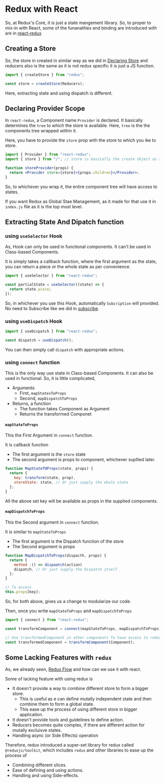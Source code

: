 # Redux with React

So, at Redux's Core, it is just a state mangement library. So, to proper to mix-in with React, some of the funanalities and binding are introduced with are in [react-redux](https://react-redux.js.org/)

## Creating a Store

So, the store in created in similar way as we did in [Declaring Store](./2_Redux.md#creating-a-store) and reducers also is the same as it is not redux specific it is just a JS function.

```js
import { createStore } from "redux";

const store = createStore(Reducers);
```

Here, extracting state and using dispatch is different.

## Declaring Provider Scope

In `react-redux`, a Component name `Provider` is declared. It basically determines the `tree` to which the store is available.
Here, `tree` is the the components tree wrapped within it.

Here, you have to provide the `store` prop with the store to which you ike to store.

```jsx
import { Provider } from "react-redux";
import { store } from "/"; // store is basically the create object as shown above

function storeProvider(props) {
  return <Provider store={store}>{props.children}</Provider>;
}
```

So, to whichever you wrap it, the entire component tree will have access to states.

If you want Redux as Global Stae Management, as it made for that use it in `index.js` file as it is the top most level.

## Extracting State And Dipatch function

### using `useSelector` Hook

As, Hook can only be used in functional components. It can't be used in Class-based Components.

It is simply takes a callback function, where the first argument as the state, you can return a piece or the whole state as per convenience.

```jsx
import { useSelector } from "react-redux";

const partialState = useSelector((state) => {
  return state.piece;
});
```

So, in whichever you use this Hook, automatically `Subcription` will provided. No need to Subscribe like we did in [subscribe](2_Redux.md#using-the-store-state-an-subscriber).

### using `useDispatch` Hook

```jsx
import { useDispatch } from "react-redux";

const dispatch = useDispatch();
```

You can then simply call `dispatch` with appropriate actions.

### using `connect` function

This is the only way use state in Class-based Components. It can also be used in functional.
So, it is little complicated,

- Arguments
  - First, `mapStatesToProps`
  - Second, `mapDispatchToProps`
- Returns, a function
  - The function takes Component as Argument
  - Returns the transformed Componet

#### `mapStateToProps`

This the First Argument in `connect` function.

It is callback function

- The first argument is the `store` state
- The second argument is props to component, whichever supllied later.

```jsx
function MapStateTOProps(state, props) {
  return {
    key: transform(state, prop),
    storeState: state, // Or just supply the whole state
  };
}
```

All the above set key will be available as props in the supplied components.

#### `mapDispatchToProps`

This the Second argument in `connect` function.

It is similar to `mapStateToProps`

- The first argument is the Dispatch function of the store
- The Second argument is props

```jsx
function MapDispatchToProps(dispacth, props) {
  return {
    method :() => dispaatch(action)
    dispatch, // Or just supply the Dispatch itself
  };
}

// To access
this.props[key];
```

So, for both above, gives us a change to modularize our code.

Then, once you write `mapStateToProps` and `mapDispatchToProps`

```jsx
import { connect } from "react-redux";

const transformComponent = connect(mapStateToProps, mapDispatchToProps);

// Use transformedComponent in other components To have access to redux store states
const transformedComponent = transformComponent(Component);
```

## Some Lacking Features with `redux`

As, we already seen, [Redux Flow](./2_Redux.md#redux-data-flow) and how can we use it with react.

Some of lacking feature with using redux is

- It doesn't provide a way to combine different store to form a bigger store.
  - This is useful as e can define mutally independent state and then combine them to form a global state.
  - This ease up the process of using different store in bigger application.
- It doesn't provide tools and guidelines to define action.
- Reducers becomes quite complex, if there are different action for mutally excluisve states.
- Handling async (or Side Effects) operation

Therefore, redux introduced a super-set library for redux called `@reduxjs/toolkit`, which includes `redux` and other libraries to ease up the process of

- Combining different slices.
- Ease of defining and using actions.
- Handling and using Side-effects.
